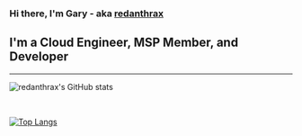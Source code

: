 ### Hi there, I'm Gary - aka [redanthrax][website]

## I'm a Cloud Engineer, MSP Member, and Developer

---

![redanthrax's GitHub stats](https://github-readme-stats.vercel.app/api?username=redanthrax&show_icons=true&theme=dark)

<br />

[![Top Langs](https://github-readme-stats.vercel.app/api/top-langs/?username=redanthrax)](https://github.com/redanthrax/github-readme-stats)


[website]: https://redanthrax.com